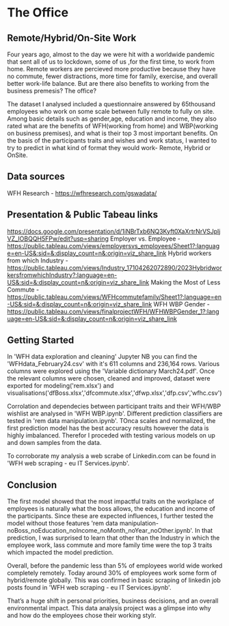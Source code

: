 # The Office
## Remote/Hybrid/On-Site Work

Four years ago, almost to the day we were hit with a worldwide pandemic that sent all of us to lockdown,  some of us ,for the first time, to work from home. 
Remote workers are percieved more productive because they have no commute, fewer distractions, more time for family, exercise, and overall better work-life balance. 
But are there also benefits to working from the business premesis? The office? 

The dataset I analysed included a questionnaire answered by 65thousand employees who work on some scale between fully remote to fully on site. Among basic details such as gender,age, education and income, they also rated what are the benefits of WFH(working from home) and WBP(working on business premises), and what is their top 3 most important benefits. 
On the basis of the participants traits and wishes and work status, I wanted to try to predict in what kind of format they would work- Remote, Hybrid or OnSite. 

## Data sources
WFH Research - https://wfhresearch.com/gswadata/

## Presentation & Public Tabeau links
https://docs.google.com/presentation/d/1iNBrTxb6NQ3Kyft0XaXrtrNrVSJpljVZ_IOBQQH5FPw/edit?usp=sharing
Employer vs. Employee - https://public.tableau.com/views/employersvs_employees/Sheet1?:language=en-US&:sid=&:display_count=n&:origin=viz_share_link
Hybrid workers from which Industry - https://public.tableau.com/views/Industry_17104262072890/2023HybridworkersfromwhichIndustry?:language=en-US&:sid=&:display_count=n&:origin=viz_share_link
Making the Most of Less Commute - https://public.tableau.com/views/WFHcommutefamily/Sheet1?:language=en-US&:sid=&:display_count=n&:origin=viz_share_link
WFH WBP Gender - https://public.tableau.com/views/finalprojectWFH/WFHWBPGender_1?:language=en-US&:sid=&:display_count=n&:origin=viz_share_link

## Getting Started
In 'WFH data exploration and cleaning' Jupyter NB you can find the 'WFHdata_February24.csv' with it's 611 columns and 236,164 rows. Various columns were explored using the 'Variable dictionary March24.pdf'. Once the relevant columns were chosen, cleaned and improved, dataset were exported for modeling('rem.xlsx') and visualisations('dfBoss.xlsx','dfcommute.xlsx','dfwp.xlsx','dfp.csv','wfhc.csv')

Corrolation and dependecies between participant traits and their WFH/WBP wishlist are analysed in 'WFH WBP.ipynb'. Different prediction classifiers are tested in 'rem data manipulation.ipynb'. TOnca scales and normalized, the first prediction model has the best accuracy results however the data is highly imbalanced. Therefor I proceded with testing various models on up and down samples from the data. 

To corroborate my analysis a web scrabe of Linkedin.com can be found in 'WFH web scraping - eu IT Services.ipynb'. 

## Conclusion
The first model showed that the most impactful traits on the workplace of employees is naturally what the boss allows, the education and income of the participants. Since these are expected influences, I further tested the model without those features 'rem data manipulation-noBoss_noEducation_noIncome_noMonth_noYear_noOther.ipynb'. In that prediction, I was surprised to learn that other than the Industry in which the employee work, lass commute and more family time were the top 3 traits which impacted the model prediction. 

Overall, before the pandemic less than 5% of employees world wide worked completely remotely. Today around 30% of employees work some form of hybrid/remote globally. This was confirmed in basic scraping of linkedin job posts found in 'WFH web scraping - eu IT Services.ipynb'. 

That’s a huge shift in personal priorities, business decisions, and an overall environmental impact. This data analysis project was a glimpse into why and how do the employees chose their working stylr. 

